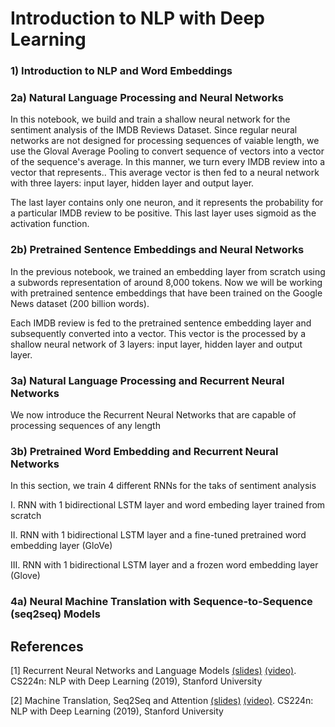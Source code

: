 Introduction to NLP with Deep Learning
======================================

### 1) Introduction to NLP and Word Embeddings

### 2a) Natural Language Processing and Neural Networks

In this notebook, we build and train a shallow neural network for the sentiment analysis of the IMDB Reviews Dataset. Since regular neural networks are not designed for processing sequences of vaiable length, we use the Gloval Average Pooling to convert sequence of vectors into a vector of the sequence's average. In this manner, we turn every IMDB review into a vector that represents.. This average vector is then fed to a neural network with three layers: input layer, hidden layer and output layer.

The last layer contains only one neuron, and it represents the probability for a particular IMDB review to be positive. This last layer uses sigmoid as the activation function.

### 2b) Pretrained Sentence Embeddings and Neural Networks

In the previous notebook, we trained an embedding layer from scratch using a subwords representation of around 8,000 tokens. Now we will be working with pretrained sentence embeddings that have been trained on the Google News dataset (200 billion words).

Each IMDB review is fed to the pretrained sentence embedding layer and subsequently converted into a vector. This vector is the processed by a shallow neural network of 3 layers: input layer, hidden layer and output layer.

### 3a) Natural Language Processing and Recurrent Neural Networks

We now introduce the Recurrent Neural Networks that are capable of processing sequences of any length

### 3b) Pretrained Word Embedding and Recurrent Neural Networks

In this section, we train 4 different RNNs for the taks of sentiment analysis

I. RNN with 1 bidirectional LSTM layer and word embeding layer trained from scratch

II. RNN with 1 bidirectional LSTM layer and a fine-tuned pretrained word embedding layer (GloVe)

III. RNN with 1 bidirectional LSTM layer and a frozen word embedding layer (Glove)

### 4a) Neural Machine Translation with Sequence-to-Sequence (seq2seq) Models



## References

[1] Recurrent Neural Networks and Language Models [(slides)](http://web.stanford.edu/class/cs224n/slides/cs224n-2020-lecture06-rnnlm.pdf) [(video)](https://youtu.be/iWea12EAu6U). CS224n: NLP with Deep Learning (2019), Stanford University

[2] Machine Translation, Seq2Seq and Attention [(slides)](https://web.stanford.edu/class/archive/cs/cs224n/cs224n.1194/slides/cs224n-2019-lecture08-nmt.pdf) [(video)](https://youtu.be/XXtpJxZBa2c). CS224n: NLP with Deep Learning (2019), Stanford University

